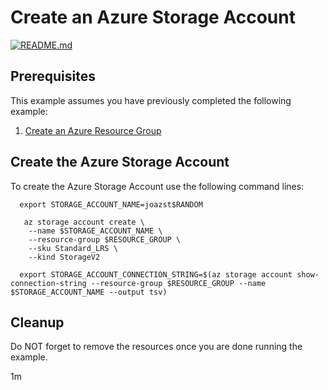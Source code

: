 
# Create an Azure Storage Account

[![README.md](https://github.com/Azure-Samples/java-on-azure-examples/actions/workflows/storage_create_README_md.yml/badge.svg)](https://github.com/Azure-Samples/java-on-azure-examples/actions/workflows/storage_create_README_md.yml)

## Prerequisites

This example assumes you have previously completed the following example:

1. [Create an Azure Resource Group](../../group/create/README.md)

<!-- workflow.cron(0 3 * * 1) -->
<!-- workflow.include(../../group/create/README.md) -->

## Create the Azure Storage Account

To create the Azure Storage Account use the following command lines:

```shell
  export STORAGE_ACCOUNT_NAME=joazst$RANDOM

   az storage account create \
    --name $STORAGE_ACCOUNT_NAME \
    --resource-group $RESOURCE_GROUP \
    --sku Standard_LRS \
    --kind StorageV2

  export STORAGE_ACCOUNT_CONNECTION_STRING=$(az storage account show-connection-string --resource-group $RESOURCE_GROUP --name $STORAGE_ACCOUNT_NAME --output tsv)
```

## Cleanup

<!-- workflow.directOnly() 

  export RESULT=$(az storage account show --resource-group $RESOURCE_GROUP --name $STORAGE_ACCOUNT_NAME --query provisioningState --output tsv)
  az group delete --name $RESOURCE_GROUP --yes || true
  if [[ "$RESULT" != Succeeded ]]; then
    exit 1
  fi  

  -->

Do NOT forget to remove the resources once you are done running the example.

1m

